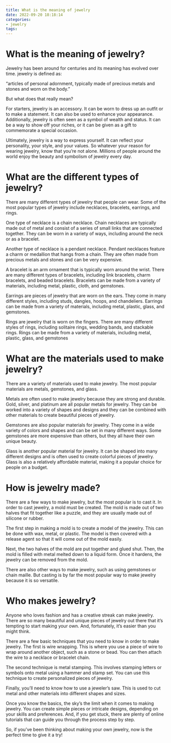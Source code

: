 ```yaml
---
title: What is the meaning of jewelry
date: 2022-09-20 18:18:14
categories:
- jewelry
tags:
---
```



#  What is the meaning of jewelry?

Jewelry has been around for centuries and its meaning has evolved over time. jewelry is defined as:

“articles of personal adornment, typically made of precious metals and stones and worn on the body.”

But what does that really mean?

For starters, jewelry is an accessory. It can be worn to dress up an outfit or to make a statement. It can also be used to enhance your appearance. Additionally, jewelry is often seen as a symbol of wealth and status. It can be a way to show off your riches, or it can be given as a gift to commemorate a special occasion.

Ultimately, jewelry is a way to express yourself. It can reflect your personality, your style, and your values. So whatever your reason for wearing jewelry, know that you’re not alone. Millions of people around the world enjoy the beauty and symbolism of jewelry every day.

#  What are the different types of jewelry? 

There are many different types of jewelry that people can wear. Some of the most popular types of jewelry include necklaces, bracelets, earrings, and rings. 

One type of necklace is a chain necklace. Chain necklaces are typically made out of metal and consist of a series of small links that are connected together. They can be worn in a variety of ways, including around the neck or as a bracelet. 

Another type of necklace is a pendant necklace. Pendant necklaces feature a charm or medallion that hangs from a chain. They are often made from precious metals and stones and can be very expensive. 

A bracelet is an arm ornament that is typically worn around the wrist. There are many different types of bracelets, including link bracelets, charm bracelets, and beaded bracelets. Bracelets can be made from a variety of materials, including metal, plastic, cloth, and gemstones. 

Earrings are pieces of jewelry that are worn on the ears. They come in many different styles, including studs, dangles, hoops, and chandeliers. Earrings can be made from a variety of materials, including metal, plastic, glass, and gemstones. 

Rings are jewelry that is worn on the fingers. There are many different styles of rings, including solitaire rings, wedding bands, and stackable rings. Rings can be made from a variety of materials, including metal, plastic, glass, and gemstones

#  What are the materials used to make jewelry?

There are a variety of materials used to make jewelry. The most popular materials are metals, gemstones, and glass.

Metals are often used to make jewelry because they are strong and durable. Gold, silver, and platinum are all popular metals for jewelry. They can be worked into a variety of shapes and designs and they can be combined with other materials to create beautiful pieces of jewelry.

Gemstones are also popular materials for jewelry. They come in a wide variety of colors and shapes and can be set in many different ways. Some gemstones are more expensive than others, but they all have their own unique beauty.

Glass is another popular material for jewelry. It can be shaped into many different designs and is often used to create colorful pieces of jewelry. Glass is also a relatively affordable material, making it a popular choice for people on a budget.

#  How is jewelry made?

There are a few ways to make jewelry, but the most popular is to cast it. In order to cast jewelry, a mold must be created. The mold is made out of two halves that fit together like a puzzle, and they are usually made out of silicone or rubber.

The first step in making a mold is to create a model of the jewelry. This can be done with wax, metal, or plastic. The model is then covered with a release agent so that it will come out of the mold easily.

Next, the two halves of the mold are put together and glued shut. Then, the mold is filled with metal melted down to a liquid form. Once it hardens, the jewelry can be removed from the mold.

There are also other ways to make jewelry, such as using gemstones or chain maille. But casting is by far the most popular way to make jewelry because it is so versatile.

#  Who makes jewelry?

Anyone who loves fashion and has a creative streak can make jewelry. There are so many beautiful and unique pieces of jewelry out there that it’s tempting to start making your own. And, fortunately, it’s easier than you might think.

There are a few basic techniques that you need to know in order to make jewelry. The first is wire wrapping. This is where you use a piece of wire to wrap around another object, such as a stone or bead. You can then attach the wire to a necklace or bracelet chain.

The second technique is metal stamping. This involves stamping letters or symbols onto metal using a hammer and stamp set. You can use this technique to create personalized pieces of jewelry.

Finally, you’ll need to know how to use a jeweler’s saw. This is used to cut metal and other materials into different shapes and sizes.

Once you know the basics, the sky’s the limit when it comes to making jewelry. You can create simple pieces or intricate designs, depending on your skills and preferences. And, if you get stuck, there are plenty of online tutorials that can guide you through the process step by step.

So, if you’ve been thinking about making your own jewelry, now is the perfect time to give it a try!